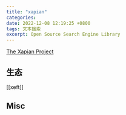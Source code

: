 ```yaml
---
title: "xapian"
categories:
date: 2022-12-08 12:19:25 +0800
tags: 文本搜索
excerpt: Open Source Search Engine Library
---
```


[The Xapian Project](https://xapian.org/)



## 生态

[[xeft]]


## Misc




